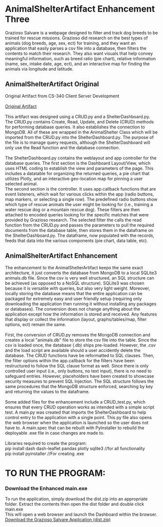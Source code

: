 # AnimalShelterArtifact Enhancement Three
Grazioso Salvare is a webpage designed to filter and track dog breeds to be trained for rescue missions. Grazioso did research on the best types of animals (dog breeds, age, sex, ect) for training, and they want an application that easily parses a csv file into a database, then filters the contents to match their research. They also want visuals that help convey meaningful information, such as breed ratio (pie chart), relative information (name, sex, intake date, age, ect), and an interactive map for finding the animals via longitude and latitude.


## AnimalShelterArtifact Original
Original Artifact from CS-340 Client Server Development<br>
<br>[Original Artifact](https://github.com/AnthonyBaratti/EnhancementThree/tree/main/AnimalShelterArtifact)<br><br>
This artifact was designed using a CRUD.py and a ShelterDashboard.py.<br>
The CRUD.py contains Create, Read, Update, and Delete (CRUD) methods for performing database queries. It also establishes the connection to MongoDB. All of these are wrapped in the AnimalShelter Class which will be imported from the CRUD.py into the ShelterDashboard.py. The purpose of the file is to manage query requests, although the ShelterDashboard will only use the Read function and the database connection.<br><br>
The ShelterDashboard.py contains the weblayout and app controller for the database queries. The first section is the Dashboard Layout/View, which uses HTML coding to establish the view and parameters of the page. This includes a datatable for organizing the returned queries, a pie chart that utilizes Plotly, and an interactive geo-location map for pinning a user selected animal.<br>
The second section is the controller. It uses app.callback functions that are event listeners, which wait for various clicks within the app (radio buttons, map markers, or selecting a single row). The predefined radio buttons show which type of rescue animals the user might be looking for (i.e., training a water rescue dog or a mountain rescue dog). These filters are then attached to encoded queries looking for the specific matches that were provided by Grazioso research. The selected filter the calls the read function from the CRUD.py and passes the parameters to pull the required documents from the database table, then stores them in the dataframe on the ShelterDashboard.py. The dataframe, now populated with the records, feeds that data into the various components (pie chart, data table, etc).

## AnimalShelterArtifact Enhancement
The enhancement to the AnimalShelterArtifact keeps the same exact architecture, it just converts the database from MongoDB to a local SQLite3 animals.db file. Since the csv is very well structured, an SQL structure can be achieved (as opposed to a NoSQL structure). SQLite3 was chosen because it is versatile with queries, but also very light weight. Moreover, locally storing the database means that the entire application can be packaged for extremely easy and user friendly setup (requiring only downloading the application then running it without installing any packages or databases). The conversion does not change anything about the application except how the information is stored and received. Any features that display or collect the information (layout, graphs/tables/map, filter options, ect) remain the same.<br><br>
First, the conversion of CRUD.py removes the MongoDB connection and creates a local "animals.db" file to store the csv file into the table. Since the csv is loaded once, the database (.db) ships pre-loaded. However, the .csv and the load script are available should a user accidently delete the database. The CRUD functions have be reformatted to SQL clauses. Then, the filter options within the app.callback for the filters have been restructured to follow the SQL clause format as well. Since there is only controlled user input (i.e., only buttons, no text input), there is no need to safeguard entries. However, placeholders have been created to showcase security measures to prevent SQL Injection. The SQL structure follows the same procedures that the MongoDB structure enforced, searching by key and returning the values to the dataframe.<br><br>
Some added files for the enhancement include a CRUD_test.py, which ensures that every CRUD operation works as intended with a simple script test. A main.py was created that imports the ShelterDashboard to help control entry to the application with a single point. This py file also opens the web browser when the application is launched so the user does not have to. A main.spec that can be rebuilt with PyInstaller to rebuild the deployable .exe file in case changes are made to.<br> <br>
Libraries required to create the program: <br>
pip install dash dash-leaflet pandas plotly sqlite3 //for all functionality <br>
pip install pyinstaller   //For creating .exe
# TO RUN THE PROGRAM:

### Download the Enhanced main.exe
To run the application, simply download the dist.zip into an appropriate folder. Extract the contents then open the dist folder and double click main.exe <br>
This will open a web browser and launch the Dashboard within the browser.<br>
[Download the Grazioso Salvare Application (dist.zip)](https://github.com/AnthonyBaratti/EnhancementThree/releases/latest)
